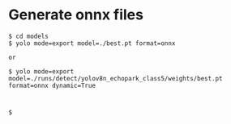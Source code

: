 




# Generate onnx files
```
$ cd models
$ yolo mode=export model=./best.pt format=onnx

or

$ yolo mode=export model=./runs/detect/yolov8n_echopark_class5/weights/best.pt format=onnx dynamic=True
```

#
```
$ 
```











